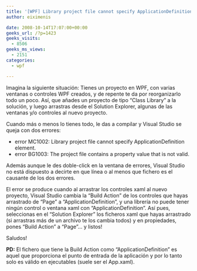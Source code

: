 ```yaml
---
title: '[WPF] Library project file cannot specify ApplicationDefinition element'
author: eiximenis

date: 2008-10-14T17:07:00+00:00
geeks_url: /?p=1423
geeks_visits:
  - 8506
geeks_ms_views:
  - 2151
categories:
  - wpf

---
```

Imagina la siguiente situación: Tienes un proyecto en WPF, con varias ventanas o controles WPF creados, y de repente te da por reorganizarlo todo un poco. Así, que añades un proyecto de tipo &#8220;Class Library&#8221; a la solución, y luego arrastras desde el Solution Explorer, algunas de las ventanas y/o controles al nuevo proyecto.

Cuando más o menos lo tienes todo, le das a compilar y Visual Studio se queja con dos errores:

  * error MC1002: Library project file cannot specify ApplicationDefinition element.
  * error BG1003: The project file contains a property value that is not valid.

Además aunque le des doble-click en la ventana de errores, Visual Studio no está dispuesto a decirte en que línea o al menos que fichero es el causante de los dos errores.

El error se produce cuando al arrastrar los controles xaml al nuevo proyecto, Visual Studio cambia la &#8220;Build Action&#8221; de los controles que hayas arrastrado de &#8220;Page&#8221; a &#8220;ApplicationDefinition&#8221;, y una librería no puede tener ningún control o ventana xaml con &#8220;ApplicationDefinition&#8221;. Así pues, seleccionas en el &#8220;Solution Explorer&#8221; los ficheros xaml que hayas arrastrado (si arrastras más de un archivo te los cambia todos) y en propiedades, pones &#8220;Build Action&#8221; a &#8220;Page&#8221;... y listos!

Saludos! 

**PD:** El fichero que tiene la Build Action como &#8220;ApplicationDefinition&#8221; es aquel que proporciona el punto de entrada de la aplicación y por lo tanto solo es válido en ejecutables (suele ser el App.xaml).
